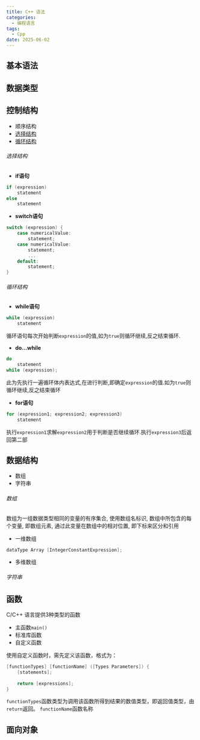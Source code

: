 ```yaml
---
title: C++ 语法
categories: 
  - 编程语言
tags:
  - Cpp
date: 2025-06-02
---
```


## 基本语法

## 数据类型

## 控制结构

- 顺序结构
- [选择结构](######选择结构)
- [循环结构](######循环结构)

###### 选择结构

- **if语句**

```c++
if (expression)
	statement
else
	statement
```

- **switch语句**

```c++
switch (expression) {
	case numericalValue:
		statement;
	case numericalValue:
		statement;
		...
	default:
		statement;
}
```

###### 循环结构

- **while语句**

```c++
while (expression)
	statement
```

循环语句每次开始判断`expression`的值,如为`true`则循环继续,反之结束循环.

- **do...while**

```c++
do
	statement
while (expression);
```

此为先执行一遍循环体内表达式,在进行判断,即确定`expression`的值.如为`true`则循环继续,反之结束循环

- **for语句**

```c++
for (expression1; expression2; expression3)
	statement
```

执行`expression1`求解`expression2`用于判断是否继续循环.执行`expression3`后返回第二部

## 数据结构

- 数组
- 字符串

###### 数组

数组为一组数据类型相同的变量的有序集合, 使用数组名标识, 数组中所包含的每个变量, 即数组元素, 通过此变量在数组中的相对位置,
即下标来区分和引用

- 一维数组

```c++
dataType Array [IntegerConstantExpression];
```

- 多维数组

###### 字符串

## 函数

C/C++ 语言提供3种类型的函数

- 主函数`main()`
- 标准库函数
- 自定义函数

使用自定义函数时，需先定义该函数，格式为：

```c++
[functionTypes] [functionName] ([Types Parameters]) {
	[statements];
	
	return [expressions];
}
```

`functionTypes`函数类型为调用该函数所得到结果的数值类型，即返回值类型，由`return`返回。
`functionName`函数名称

## 面向对象